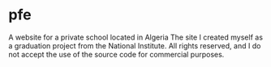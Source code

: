 # pfe
A website for a private school located in Algeria
The site I created myself as a graduation project from the National Institute.
All rights reserved, and I do not accept the use of the source code for commercial purposes.
